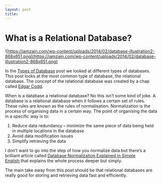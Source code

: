 ```yaml
---
layout: post
title: 
---
```

# What is a Relational Database?

![https://iamzain.com/wp-content/uploads/2014/02/database-illustration2-868x651.png](https://iamzain.com/wp-content/uploads/2014/02/database-illustration2-868x651.png)

In the [Types of Database](http://www.iamzain.com/blog/types-of-database) post we looked at different types of databases. This post looks at the most common type of database, the relational database. The concept of the relational database was created by a chap called [Edgar Codd](https://en.wikipedia.org/wiki/Edgar_F._Codd).

When is a database a relational database? No this isn’t some kind of joke. A database is a relational database when it follows a certain set of rules. These rules are known as the rules of normalisation. Normalization is the process of organising data in a certain way. The point of organising the data in a specific way is to:

1. Reduce data redundancy – minimize the same piece of data being held in multiple locations in the database
2. Avoid data modification issues
3. Simplify retrieving the data

I don’t want to go into the step of how you normalize data but there’s a brilliant article called [Database Normalization Explained in Simple English](http://www.essentialsql.com/get-ready-to-learn-sql-database-normalization-explained-in-simple-english/) that explains the whole process deeper but simply.

The main take away from this post should be that relational databases are really good for storing and retrieving data fast and efficiently.